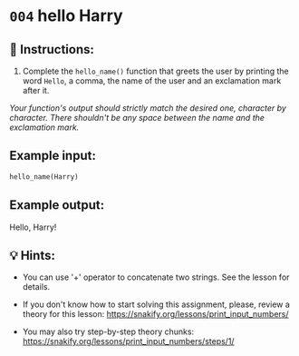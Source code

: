 # `004` hello Harry

## 📝 Instructions:

1. Complete the `hello_name()` function that greets the user by printing the word `Hello`, a comma, the name of the user and an exclamation mark after it. 

*Your function's output should strictly match the desired one, character by character. There shouldn't be any space between the name and the exclamation mark.* 

## Example input:

```py
hello_name(Harry)
```

## Example output:

Hello, Harry!

## 💡 Hints:

+ You can use '+' operator to concatenate two strings. See the lesson for details.

+ If you don't know how to start solving this assignment, please, review a theory for this lesson: https://snakify.org/lessons/print_input_numbers/

+ You may also try step-by-step theory chunks: https://snakify.org/lessons/print_input_numbers/steps/1/
